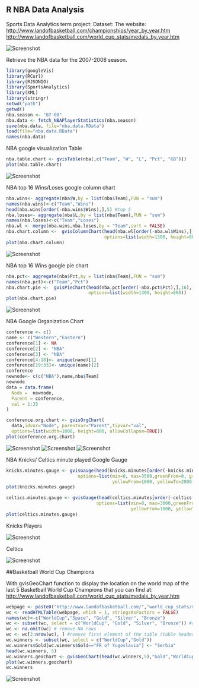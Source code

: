 
## R NBA Data Analysis

Sports Data Analytics term project:
Dataset: The website:
http://www.landofbasketball.com/championships/year_by_year.htm
http://www.landofbasketball.com/world_cup_stats/medals_by_year.htm

![Screenshot](images/nba_season_2007_08.png)

Retrieve the NBA data for the 2007-2008 season.
```R
library(googleVis)
library(RCurl)
library(RJSONIO)
library(SportsAnalytics)
library(XML)
library(stringr)
setwd("path")
getwd()
nba.season <- "07-08"
nba.data <- fetch_NBAPlayerStatistics(nba.season)
save(nba.data, file="nba.data.RData")
load(file="nba.data.RData")
names(nba.data)
```
NBA google visualization Table
```R
nba.table.chart <- gvisTable(nba[,c("Team", "W", "L", "Pct", "GB")])
plot(nba.table.chart)
```

![Screenshot](images/nba_table.png)

NBA top 16 Wins/Loses google column chart
```R
nba.wins<- aggregate(nba$W,by = list(nba$Team),FUN = "sum")
names(nba.wins)<-c("Team","Wins")
head(nba.wins[order(-nba.wins$Wins),],5) #top 5
nba.loses<- aggregate(nba$L,by = list(nba$Team),FUN = "sum")
names(nba.loses)<-c("Team","Loses")
nba.wl <- merge(nba.wins,nba.loses,by = "Team",sort = FALSE)
nba.chart.column <-  gvisColumnChart(head(nba.wl[order(-nba.wl$Wins),],16), 
                                     options=list(width=1300, height=800))
plot(nba.chart.column)
```
![Screenshot](images/nba_win_loses.png)

NBA top 16 Wins google pie chart 
```R
nba.pct<- aggregate(nba$Pct,by = list(nba$Team),FUN = "sum")
names(nba.pct)<-c("Team","Pct")
nba.chart.pie <-  gvisPieChart(head(nba.pct[order(-nba.pct$Pct),],16), 
                               options=list(width=1300, height=800))
plot(nba.chart.pie)
```
![Screenshot](images/nba_wins_pie.png)

NBA Google Organization  Chart
```R
conference <- c()
name <- c("Western","Eastern")
conference[1] <- NA
conference[2] <- "NBA"
conference[3] <- "NBA"
conference[4:18]<- unique(name)[1]
conference[19:33]<- unique(name)[2]
conference
newnode<- c(c("NBA"),name,nba$Team)
newnode
data = data.frame(
  Node =  newnode,
  Parent = conference,
  val = 1:33
)

conference.org.chart <- gvisOrgChart(
  data,idvar="Node", parentvar="Parent",tipvar="val", 
  options=list(width=1000, height=800, allowCollapse=TRUE))
plot(conference.org.chart)
```
![Screenshot](images/nba_organization.png)
![Screenshot](images/nba_org_west.png)
![Screenshot](images/nba_org_east.png)

NBA Knicks/ Celtics minute played Google Gauge

```R
knicks.minutes.gauge <- gvisGauge(head(knicks.minutes[order(-knicks.minutes$TotalMinutesPlayed),],6),
                           options=list(min=0, max=3500,greenFrom=0, greenTo=1000,
                                        yellowFrom=1000, yellowTo=2000,redFrom=2000, redTo=3500,width=1000, height=1000))
plot(knicks.minutes.gauge)

celtics.minutes.gauge <- gvisGauge(head(celtics.minutes[order(-celtics.minutes$TotalMinutesPlayed),],6),
                                  options=list(min=0, max=3000,greenFrom=0, greenTo=1000,
                                               yellowFrom=1000, yellowTo=2000,redFrom=2000, redTo=3000,width=1000, height=1000))
plot(celtics.minutes.gauge)
```

Knicks Players

![Screenshot](images/nba_knicks_gauge.png)

Celtics 

![Screenshot](images/nba_celtics_gauge.png)

##Basketball World Cup Champions

With gvisGeoChart function to display the location on the world map of the last 5 Basketball World Cup Champions that you can find at: 
http://www.landofbasketball.com/world_cup_stats/medals_by_year.htm

```R
webpage <- paste0("http://www.landofbasketball.com/","world_cup_stats/medals_by_year.htm")
wc <- readHTMLTable(webpage, which = 1, stringsAsFactors = FALSE)
names(wc)<-c("WorldCup","Space", "Gold", "Silver", "Bronze")
wc <- subset(wc, select = c("WorldCup", "Gold", "Silver", "Bronze")) #remove space column 
wc <- na.omit(wc) # remove NA rows
wc <- wc[2:nrow(wc), ] #remove first element of the table (table headers)
wc.winners <- subset(wc, select = c("WorldCup","Gold")) 
wc.winners$Gold[wc.winners$Gold=="FR of Yugoslavia"] <- "Serbia"
head(wc.winners, 5)
wc.winners.geochart <- gvisGeoChart(head(wc.winners,5),"Gold","WorldCup")
plot(wc.winners.geochart)
wc.winners
```

![Screenshot](images/bb_winner_map.png)